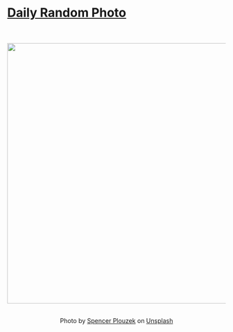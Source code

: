 # [Daily Random Photo](https://www.dailyrandomphoto.com/)

<div align="center">
  <br>
  <br>
  <a href="https://www.dailyrandomphoto.com/p/2025/2025-07-30/"><img src="https://images.unsplash.com/photo-1751647670942-3fe932006357?crop=entropy&cs=tinysrgb&fit=max&fm=jpg&ixid=M3w3NzUwOHwwfDF8cmFuZG9tfHx8fHx8fHx8MTc1MzgzNjgwN3w&ixlib=rb-4.1.0&q=80&w=1080" width="600px"></a>
  <br>
  <br>
  <p class="has-text-grey">Photo by <a href="https://unsplash.com/@theguccer2100?utm_source=Daily%20Random%20Photo&amp;utm_medium=referral" target="_blank" rel="noopener noreferrer">Spencer Plouzek</a> on <a href="https://unsplash.com/photos/mountains-reflect-beautifully-in-the-still-lake-water-Of3PggCMPyw?utm_source=Daily%20Random%20Photo&amp;utm_medium=referral" target="_blank" rel="noopener noreferrer">Unsplash</a></p>
</div>
